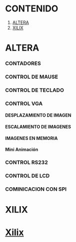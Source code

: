 

# CONTENIDO
1. [ALTERA](#ALTERA)
2. [XILIX](#XILIX)




# ALTERA




### CONTADORES

###  CONTROL DE MAUSE

### CONTROL DE TECLADO 

### CONTROL VGA

#### DESPLAZAMIENTO DE IMAGEN
#### ESCALAMIENTO DE IMAGENES
#### IMAGENES EN MEMORIA
#### Mini Animación

### CONTROL RS232

### CONTROL DE LCD

### COMINICACION CON SPI 

# XILIX

# [Xilix](https://github.com/ErickLopC/fpga_xilix/tree/main)
